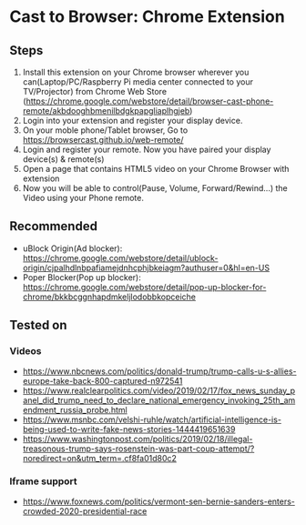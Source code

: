 # Cast to Browser: Chrome Extension

## Steps
1. Install this extension on your Chrome browser wherever you can(Laptop/PC/Raspberry Pi media center connected to your TV/Projector) from Chrome Web Store (https://chrome.google.com/webstore/detail/browser-cast-phone-remote/akbdooghbmenilbdgkpapgliaplhgjeb)
2. Login into your extension and register your display device.
3. On your moble phone/Tablet browser, Go to https://browsercast.github.io/web-remote/ 
4. Login and register your remote. Now you have paired your display device(s) & remote(s)
5. Open a page that contains HTML5 video on your Chrome Browser with extension
6. Now you will be able to control(Pause, Volume, Forward/Rewind...) the Video using your Phone remote.

## Recommended
* uBlock Origin(Ad blocker): https://chrome.google.com/webstore/detail/ublock-origin/cjpalhdlnbpafiamejdnhcphjbkeiagm?authuser=0&hl=en-US
* Poper Blocker(Pop up blocker): https://chrome.google.com/webstore/detail/pop-up-blocker-for-chrome/bkkbcggnhapdmkeljlodobbkopceiche

## Tested on
### Videos
* https://www.nbcnews.com/politics/donald-trump/trump-calls-u-s-allies-europe-take-back-800-captured-n972541 
* https://www.realclearpolitics.com/video/2019/02/17/fox_news_sunday_panel_did_trump_need_to_declare_national_emergency_invoking_25th_amendment_russia_probe.html 
* https://www.msnbc.com/velshi-ruhle/watch/artificial-intelligence-is-being-used-to-write-fake-news-stories-1444419651639
* https://www.washingtonpost.com/politics/2019/02/18/illegal-treasonous-trump-says-rosenstein-was-part-coup-attempt/?noredirect=on&utm_term=.cf8fa01d80c2 
### Iframe support
* https://www.foxnews.com/politics/vermont-sen-bernie-sanders-enters-crowded-2020-presidential-race 
